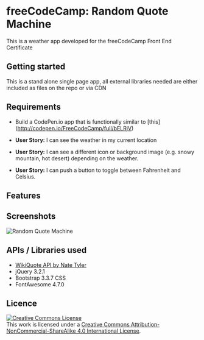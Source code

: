 # freeCodeCamp: Random Quote Machine

This is a weather app developed for the freeCodeCamp Front End Certificate

## Getting started

This is a stand alone single page app, all external libraries needed are either included as files on the repo or via CDN

## Requirements


* Build a CodePen.io app that is functionally similar to [this] (http://codepen.io/FreeCodeCamp/full/bELRjV)

* **User Story:** I can see the weather in my current location

* **User Story:** I can see a different icon or background image (e.g. snowy mountain, hot desert) depending on the weather.

* **User Story:** I can push a button to toggle between Fahrenheit and Celsius.

## Features



## Screenshots
![Random Quote Machine](/random-quote-machine.png "Random Quote Machine")

## APIs / Libraries used

* [WikiQuote API by Nate Tyler](https://github.com/natetyler/wikiquotes-api)
* jQuery 3.2.1
* Bootstrap 3.3.7 CSS
* FontAwesome 4.7.0

## Licence 
<a rel="license" href="http://creativecommons.org/licenses/by-nc-sa/4.0/"><img alt="Creative Commons License" style="border-width:0" src="https://i.creativecommons.org/l/by-nc-sa/4.0/88x31.png" /></a><br />This work is licensed under a <a rel="license" href="http://creativecommons.org/licenses/by-nc-sa/4.0/">Creative Commons Attribution-NonCommercial-ShareAlike 4.0 International License</a>.
